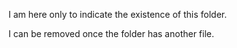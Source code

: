 I am here only to indicate the existence of this folder.

I can be removed once the folder has another file.
